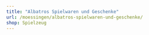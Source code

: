 ```yaml
---
title: "Albatros Spielwaren und Geschenke"
url: /moessingen/albatros-spielwaren-und-geschenke/
shop: Spielzeug
---
```

